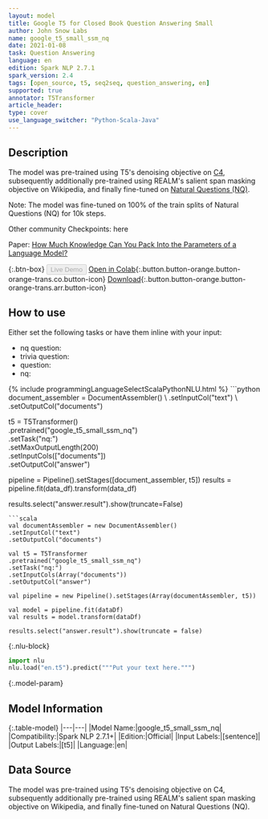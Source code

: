 ```yaml
---
layout: model
title: Google T5 for Closed Book Question Answering Small
author: John Snow Labs
name: google_t5_small_ssm_nq
date: 2021-01-08
task: Question Answering
language: en
edition: Spark NLP 2.7.1
spark_version: 2.4
tags: [open_source, t5, seq2seq, question_answering, en]
supported: true
annotator: T5Transformer
article_header:
type: cover
use_language_switcher: "Python-Scala-Java"
---
```


## Description

The model was pre-trained using T5's denoising objective on [C4](https://huggingface.co/datasets/c4), subsequently additionally pre-trained using REALM's salient span masking objective on Wikipedia, and finally fine-tuned on [Natural Questions (NQ)](https://huggingface.co/datasets/natural_questions).

Note: The model was fine-tuned on 100% of the train splits of Natural Questions (NQ) for 10k steps.

Other community Checkpoints: here

Paper: [How Much Knowledge Can You Pack Into the Parameters of a Language Model?](https://arxiv.org/abs/1910.10683.pdf)

{:.btn-box}
<button class="button button-orange" disabled>Live Demo</button>
[Open in Colab](https://github.com/JohnSnowLabs/spark-nlp-workshop/blob/master/tutorials/streamlit_notebooks/T5TRANSFORMER.ipynb){:.button.button-orange.button-orange-trans.co.button-icon}
[Download](https://s3.amazonaws.com/auxdata.johnsnowlabs.com/public/models/google_t5_small_ssm_nq_en_2.7.1_2.4_1610137175322.zip){:.button.button-orange.button-orange-trans.arr.button-icon}

## How to use

Either set the following tasks or have them inline with your input:

- nq question:
- trivia question:
- question:
- nq:

<div class="tabs-box" markdown="1">
{% include programmingLanguageSelectScalaPythonNLU.html %}
```python
document_assembler = DocumentAssembler() \
.setInputCol("text") \
.setOutputCol("documents")

t5 = T5Transformer() \
.pretrained("google_t5_small_ssm_nq") \
.setTask("nq:")\
.setMaxOutputLength(200)\
.setInputCols(["documents"]) \
.setOutputCol("answer")

pipeline = Pipeline().setStages([document_assembler, t5])
results = pipeline.fit(data_df).transform(data_df)

results.select("answer.result").show(truncate=False)

```
```scala
val documentAssembler = new DocumentAssembler()
.setInputCol("text")
.setOutputCol("documents")

val t5 = T5Transformer
.pretrained("google_t5_small_ssm_nq")
.setTask("nq:")
.setInputCols(Array("documents"))
.setOutputCol("answer")

val pipeline = new Pipeline().setStages(Array(documentAssembler, t5))

val model = pipeline.fit(dataDf)
val results = model.transform(dataDf)

results.select("answer.result").show(truncate = false)
```


{:.nlu-block}
```python
import nlu
nlu.load("en.t5").predict("""Put your text here.""")
```

</div>

{:.model-param}
## Model Information

{:.table-model}
|---|---|
|Model Name:|google_t5_small_ssm_nq|
|Compatibility:|Spark NLP 2.7.1+|
|Edition:|Official|
|Input Labels:|[sentence]|
|Output Labels:|[t5]|
|Language:|en|

## Data Source

The model was pre-trained using T5's denoising objective on C4, subsequently additionally pre-trained using REALM's salient span masking objective on Wikipedia, and finally fine-tuned on Natural Questions (NQ).